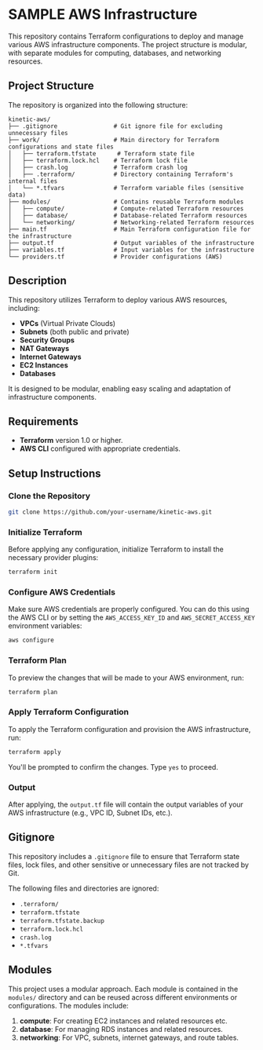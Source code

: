 # SAMPLE AWS Infrastructure

This repository contains Terraform configurations to deploy and manage various AWS infrastructure components. The project structure is modular, with separate modules for computing, databases, and networking resources.

## Project Structure

The repository is organized into the following structure:

```plaintext
kinetic-aws/
├── .gitignore                # Git ignore file for excluding unnecessary files
├── work/                     # Main directory for Terraform configurations and state files
│   ├── terraform.tfstate      # Terraform state file
│   ├── terraform.lock.hcl    # Terraform lock file
│   ├── crash.log             # Terraform crash log
│   ├── .terraform/           # Directory containing Terraform's internal files
│   └── *.tfvars              # Terraform variable files (sensitive data)
├── modules/                  # Contains reusable Terraform modules
│   ├── compute/              # Compute-related Terraform resources
│   ├── database/             # Database-related Terraform resources
│   └── networking/           # Networking-related Terraform resources
├── main.tf                   # Main Terraform configuration file for the infrastructure
├── output.tf                 # Output variables of the infrastructure
├── variables.tf              # Input variables for the infrastructure
└── providers.tf              # Provider configurations (AWS)
```

## Description

This repository utilizes Terraform to deploy various AWS resources, including:

- **VPCs** (Virtual Private Clouds)
- **Subnets** (both public and private)
- **Security Groups**
- **NAT Gateways**
- **Internet Gateways**
- **EC2 Instances**
- **Databases**

It is designed to be modular, enabling easy scaling and adaptation of infrastructure components.

## Requirements

- **Terraform** version 1.0 or higher.
- **AWS CLI** configured with appropriate credentials.

## Setup Instructions

### Clone the Repository

```bash
git clone https://github.com/your-username/kinetic-aws.git
```

### Initialize Terraform

Before applying any configuration, initialize Terraform to install the necessary provider plugins:

```bash
terraform init
```

### Configure AWS Credentials

Make sure AWS credentials are properly configured. You can do this using the AWS CLI or by setting the `AWS_ACCESS_KEY_ID` and `AWS_SECRET_ACCESS_KEY` environment variables:

```bash
aws configure
```

### Terraform Plan

To preview the changes that will be made to your AWS environment, run:

```bash
terraform plan
```

### Apply Terraform Configuration

To apply the Terraform configuration and provision the AWS infrastructure, run:

```bash
terraform apply
```

You'll be prompted to confirm the changes. Type `yes` to proceed.

### Output

After applying, the `output.tf` file will contain the output variables of your AWS infrastructure (e.g., VPC ID, Subnet IDs, etc.).

## Gitignore

This repository includes a `.gitignore` file to ensure that Terraform state files, lock files, and other sensitive or unnecessary files are not tracked by Git.

The following files and directories are ignored:

- `.terraform/`
- `terraform.tfstate`
- `terraform.tfstate.backup`
- `terraform.lock.hcl`
- `crash.log`
- `*.tfvars`

## Modules

This project uses a modular approach. Each module is contained in the `modules/` directory and can be reused across different environments or configurations. The modules include:

1. **compute**: For creating EC2 instances and related resources etc.
2. **database**: For managing RDS instances and related resources.
3. **networking**: For VPC, subnets, internet gateways, and route tables.
